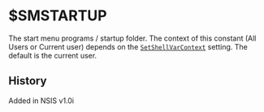 # $SMSTARTUP

The start menu programs / startup folder. The context of this constant (All Users or Current user) depends on the [`SetShellVarContext`][1] setting. The default is the current user.

## History

Added in NSIS v1.0i

[1]: ../Reference/SetShellVarContext.md